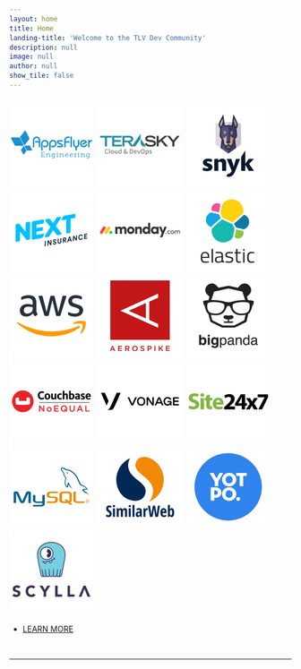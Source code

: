 ```yaml
---
layout: home
title: Home
landing-title: 'Welcome to the TLV Dev Community'
description: null
image: null
author: null
show_tile: false
---
```


<div class="inner">

<div class="row">
	<span style="text-transform: uppercase;"><h3></h3>
		<p><a href="https://appsflyer.com" target="_blank"><img src="assets/images/sponsor-logos/AF-ENG-SQ.png" width="150"></a>&nbsp;&nbsp;<a href="https://terasky.com" target="_blank"><img src="assets/images/sponsor-logos/terasky-SQ.png" width="150"></a>&nbsp;&nbsp;<a href="https://snyk.io" target="_blank"><img src="assets/images/sponsor-logos/snyk-SQ.png" width="150"></a>&nbsp;&nbsp;<a href="https://www.nextinsurance.com/" target="_blank"><img src="assets/images/sponsor-logos/next-SQ.png" width="150"></a>&nbsp;&nbsp;<a href="https://monday.com/" target="_blank"><img src="assets/images/sponsor-logos/monday-SQ.png" width="150"></a>&nbsp;&nbsp;<a href="https://elastic.co/" target="_blank"><img src="assets/images/sponsor-logos/elastic-SQ.png" width="150"></a>&nbsp;&nbsp;<a href="https://aws.amazon.com/events/aws-israel/" target="_blank"><img src="assets/images/sponsor-logos/aws-SQ.png" width="150"></a>&nbsp;&nbsp;<a href="https://www.aerospike.com/" target="_blank"><img src="assets/images/sponsor-logos/aerospike-SQ.png" width="150"></a>&nbsp;&nbsp;<a href="https://bigpanda.io/" target="_blank"><img src="assets/images/sponsor-logos/bigpanda-SQ.png" width="150"></a>&nbsp;&nbsp;<a href="https://couchbase.com/" target="_blank"><img src="assets/images/sponsor-logos/couchbase-SQ.png" width="150"></a>&nbsp;&nbsp;<a href="https://vonage.com/" target="_blank"><img src="assets/images/sponsor-logos/vonage-SQ.png" width="150"></a>&nbsp;&nbsp;<a href="https://www.site24x7.com" target="_blank"><img src="assets/images/sponsor-logos/site24-SQ.png" width="150"></a>&nbsp;&nbsp;<a href="https://www.mysql.com" target="_blank"><img src="assets/images/sponsor-logos/mysql-SQ.png" width="150"></a>&nbsp;&nbsp;<a href="https://www.similarweb.com" target="_blank"><img src="assets/images/sponsor-logos/similarweb-SQ.png" width="150"></a>&nbsp;&nbsp;<a href="https://www.yotpo.com" target="_blank"><img src="assets/images/sponsor-logos/yotpo-SQ.png" width="150"></a>&nbsp;&nbsp;<a href="https://www.scylladb.com/" target="_blank"><img src="assets/images/sponsor-logos/scylla-SQ.png" width="150"></a></p></span>
</div>

 <ul class="actions">
                    <li><a href="sponsor.html" class="button next">LEARN MORE</a></li>
                </ul>

<br/><hr class="major"><br/>
